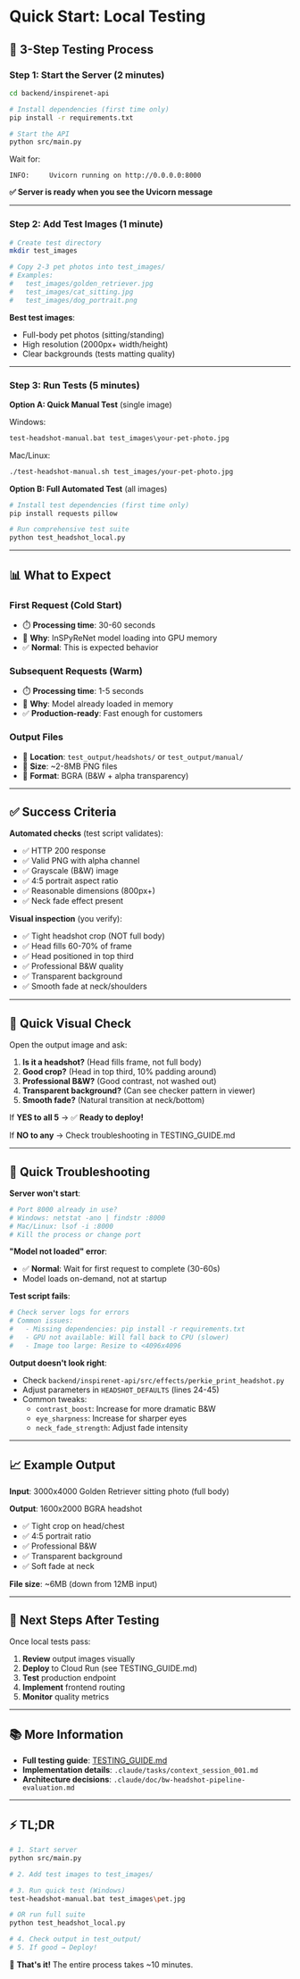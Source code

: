 # Quick Start: Local Testing

## 🚀 3-Step Testing Process

### Step 1: Start the Server (2 minutes)

```bash
cd backend/inspirenet-api

# Install dependencies (first time only)
pip install -r requirements.txt

# Start the API
python src/main.py
```

Wait for:
```
INFO:     Uvicorn running on http://0.0.0.0:8000
```

**✅ Server is ready when you see the Uvicorn message**

---

### Step 2: Add Test Images (1 minute)

```bash
# Create test directory
mkdir test_images

# Copy 2-3 pet photos into test_images/
# Examples:
#   test_images/golden_retriever.jpg
#   test_images/cat_sitting.jpg
#   test_images/dog_portrait.png
```

**Best test images**:
- Full-body pet photos (sitting/standing)
- High resolution (2000px+ width/height)
- Clear backgrounds (tests matting quality)

---

### Step 3: Run Tests (5 minutes)

**Option A: Quick Manual Test** (single image)

Windows:
```cmd
test-headshot-manual.bat test_images\your-pet-photo.jpg
```

Mac/Linux:
```bash
./test-headshot-manual.sh test_images/your-pet-photo.jpg
```

**Option B: Full Automated Test** (all images)

```bash
# Install test dependencies (first time only)
pip install requests pillow

# Run comprehensive test suite
python test_headshot_local.py
```

---

## 📊 What to Expect

### First Request (Cold Start)
- ⏱️ **Processing time**: 30-60 seconds
- 💭 **Why**: InSPyReNet model loading into GPU memory
- ✅ **Normal**: This is expected behavior

### Subsequent Requests (Warm)
- ⏱️ **Processing time**: 1-5 seconds
- 💭 **Why**: Model already loaded in memory
- ✅ **Production-ready**: Fast enough for customers

### Output Files
- 📁 **Location**: `test_output/headshots/` or `test_output/manual/`
- 📏 **Size**: ~2-8MB PNG files
- 🎨 **Format**: BGRA (B&W + alpha transparency)

---

## ✅ Success Criteria

**Automated checks** (test script validates):
- ✅ HTTP 200 response
- ✅ Valid PNG with alpha channel
- ✅ Grayscale (B&W) image
- ✅ 4:5 portrait aspect ratio
- ✅ Reasonable dimensions (800px+)
- ✅ Neck fade effect present

**Visual inspection** (you verify):
- ✅ Tight headshot crop (NOT full body)
- ✅ Head fills 60-70% of frame
- ✅ Head positioned in top third
- ✅ Professional B&W quality
- ✅ Transparent background
- ✅ Smooth fade at neck/shoulders

---

## 🎯 Quick Visual Check

Open the output image and ask:

1. **Is it a headshot?** (Head fills frame, not full body)
2. **Good crop?** (Head in top third, 10% padding around)
3. **Professional B&W?** (Good contrast, not washed out)
4. **Transparent background?** (Can see checker pattern in viewer)
5. **Smooth fade?** (Natural transition at neck/bottom)

If **YES to all 5** → ✅ **Ready to deploy!**

If **NO to any** → Check troubleshooting in TESTING_GUIDE.md

---

## 🐛 Quick Troubleshooting

**Server won't start**:
```bash
# Port 8000 already in use?
# Windows: netstat -ano | findstr :8000
# Mac/Linux: lsof -i :8000
# Kill the process or change port
```

**"Model not loaded" error**:
- ✅ **Normal**: Wait for first request to complete (30-60s)
- Model loads on-demand, not at startup

**Test script fails**:
```bash
# Check server logs for errors
# Common issues:
#   - Missing dependencies: pip install -r requirements.txt
#   - GPU not available: Will fall back to CPU (slower)
#   - Image too large: Resize to <4096x4096
```

**Output doesn't look right**:
- Check `backend/inspirenet-api/src/effects/perkie_print_headshot.py`
- Adjust parameters in `HEADSHOT_DEFAULTS` (lines 24-45)
- Common tweaks:
  - `contrast_boost`: Increase for more dramatic B&W
  - `eye_sharpness`: Increase for sharper eyes
  - `neck_fade_strength`: Adjust fade intensity

---

## 📈 Example Output

**Input**: 3000x4000 Golden Retriever sitting photo (full body)

**Output**: 1600x2000 BGRA headshot
- ✅ Tight crop on head/chest
- ✅ 4:5 portrait ratio
- ✅ Professional B&W
- ✅ Transparent background
- ✅ Soft fade at neck

**File size**: ~6MB (down from 12MB input)

---

## 🚀 Next Steps After Testing

Once local tests pass:

1. **Review** output images visually
2. **Deploy** to Cloud Run (see TESTING_GUIDE.md)
3. **Test** production endpoint
4. **Implement** frontend routing
5. **Monitor** quality metrics

---

## 📚 More Information

- **Full testing guide**: [TESTING_GUIDE.md](./TESTING_GUIDE.md)
- **Implementation details**: `.claude/tasks/context_session_001.md`
- **Architecture decisions**: `.claude/doc/bw-headshot-pipeline-evaluation.md`

---

## ⚡ TL;DR

```bash
# 1. Start server
python src/main.py

# 2. Add test images to test_images/

# 3. Run quick test (Windows)
test-headshot-manual.bat test_images\pet.jpg

# OR run full suite
python test_headshot_local.py

# 4. Check output in test_output/
# 5. If good → Deploy!
```

🎉 **That's it!** The entire process takes ~10 minutes.

